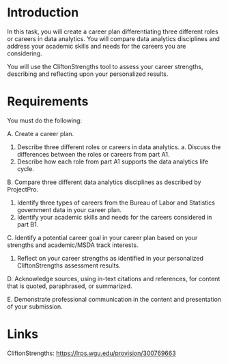 # Introduction
In this task, you will create a career plan differentiating three different roles or careers in data analytics. You will compare data analytics disciplines and address your academic skills and needs for the careers you are considering.

You will use the CliftonStrengths tool to assess your career strengths, describing and reflecting upon your personalized results.


# Requirements

You must do the following:

A.   Create a career plan.
1.   Describe three different roles or careers in data analytics.
a.   Discuss the differences between the roles or careers from part A1.
2.   Describe how each role from part A1 supports the data analytics life cycle.

B.   Compare three different data analytics disciplines as described by ProjectPro.
1.   Identify three types of careers from the Bureau of Labor and Statistics government data in your career plan.
2.   Identify your academic skills and needs for the careers considered in part B1.

C.   Identify a potential career goal in your career plan based on your strengths and academic/MSDA track interests.
1.   Reflect on your career strengths as identified in your personalized CliftonStrengths assessment results.

D.   Acknowledge sources, using in-text citations and references, for content that is quoted, paraphrased, or summarized.

E.   Demonstrate professional communication in the content and presentation of your submission.

# Links

CliftonStrengths: https://lrps.wgu.edu/provision/300769663
